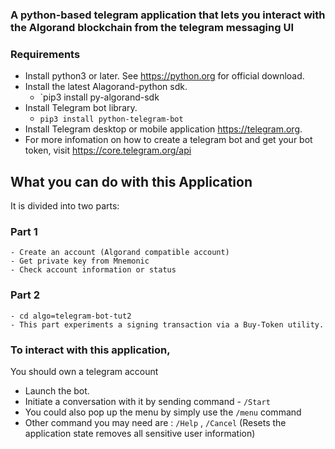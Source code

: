 ### A python-based telegram application that lets you interact with the Algorand blockchain from the telegram messaging UI

### Requirements
  - Install python3 or later. See https://python.org for official download.
  - Install the latest Alagorand-python sdk.
    - `pip3 install py-algorand-sdk
  - Install Telegram bot library.
    - `pip3 install python-telegram-bot`
  - Install Telegram desktop or mobile application https://telegram.org.
  - For more infomation on how to create a telegram bot and get your bot token, visit https://core.telegram.org/api
  
## **What you can do with this Application** 
It is divided into two parts:
  ### Part 1
    - Create an account (Algorand compatible account) 
    - Get private key from Mnemonic 
    - Check account information or status

  ### Part 2
    - cd algo=telegram-bot-tut2
    - This part experiments a signing transaction via a Buy-Token utility. 

### To interact with this application, 
You should own a telegram account 
  - Launch the bot. 
  - Initiate a conversation with it by sending command - `/Start` 
  - You could also pop up the menu by simply use the `/menu` command 
  - Other command you may need are : `/Help` , `/Cancel` (Resets the application state removes all sensitive user information)

